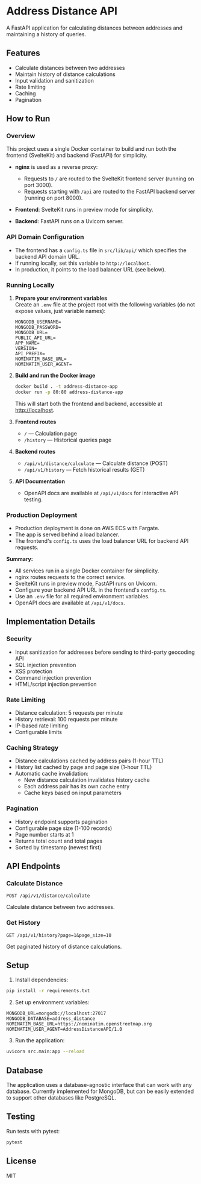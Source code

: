 # Address Distance API

A FastAPI application for calculating distances between addresses and maintaining a history of queries.

## Features

- Calculate distances between two addresses
- Maintain history of distance calculations
- Input validation and sanitization
- Rate limiting
- Caching
- Pagination

## How to Run

### Overview

This project uses a single Docker container to build and run both the frontend (SvelteKit) and backend (FastAPI) for simplicity.

- **nginx** is used as a reverse proxy:

  - Requests to `/` are routed to the SvelteKit frontend server (running on port 3000).
  - Requests starting with `/api` are routed to the FastAPI backend server (running on port 8000).

- **Frontend**: SvelteKit runs in preview mode for simplicity.
- **Backend**: FastAPI runs on a Uvicorn server.

### API Domain Configuration

- The frontend has a `config.ts` file in `src/lib/api/` which specifies the backend API domain URL.
- If running locally, set this variable to `http://localhost`.
- In production, it points to the load balancer URL (see below).

### Running Locally

1. **Prepare your environment variables**  
   Create an `.env` file at the project root with the following variables (do not expose values, just variable names):

   ```env
   MONGODB_USERNAME=
   MONGODB_PASSWORD=
   MONGODB_URL=
   PUBLIC_API_URL=
   APP_NAME=
   VERSION=
   API_PREFIX=
   NOMINATIM_BASE_URL=
   NOMINATIM_USER_AGENT=
   ```

2. **Build and run the Docker image**

   ```bash
   docker build . -t address-distance-app
   docker run -p 80:80 address-distance-app
   ```

   This will start both the frontend and backend, accessible at [http://localhost](http://localhost).

3. **Frontend routes**

   - `/` — Calculation page
   - `/history` — Historical queries page

4. **Backend routes**

   - `/api/v1/distance/calculate` — Calculate distance (POST)
   - `/api/v1/history` — Fetch historical results (GET)

5. **API Documentation**
   - OpenAPI docs are available at `/api/v1/docs` for interactive API testing.

### Production Deployment

- Production deployment is done on AWS ECS with Fargate.
- The app is served behind a load balancer.
- The frontend's `config.ts` uses the load balancer URL for backend API requests.

**Summary:**

- All services run in a single Docker container for simplicity.
- nginx routes requests to the correct service.
- SvelteKit runs in preview mode, FastAPI runs on Uvicorn.
- Configure your backend API URL in the frontend's `config.ts`.
- Use an `.env` file for all required environment variables.
- OpenAPI docs are available at `/api/v1/docs`.

## Implementation Details

### Security

- Input sanitization for addresses before sending to third-party geocoding API
- SQL injection prevention
- XSS protection
- Command injection prevention
- HTML/script injection prevention

### Rate Limiting

- Distance calculation: 5 requests per minute
- History retrieval: 100 requests per minute
- IP-based rate limiting
- Configurable limits

### Caching Strategy

- Distance calculations cached by address pairs (1-hour TTL)
- History list cached by page and page size (1-hour TTL)
- Automatic cache invalidation:
  - New distance calculation invalidates history cache
  - Each address pair has its own cache entry
  - Cache keys based on input parameters

### Pagination

- History endpoint supports pagination
- Configurable page size (1-100 records)
- Page number starts at 1
- Returns total count and total pages
- Sorted by timestamp (newest first)

## API Endpoints

### Calculate Distance

```http
POST /api/v1/distance/calculate
```

Calculate distance between two addresses.

### Get History

```http
GET /api/v1/history?page=1&page_size=10
```

Get paginated history of distance calculations.

## Setup

1. Install dependencies:

```bash
pip install -r requirements.txt
```

2. Set up environment variables:

```env
MONGODB_URL=mongodb://localhost:27017
MONGODB_DATABASE=address_distance
NOMINATIM_BASE_URL=https://nominatim.openstreetmap.org
NOMINATIM_USER_AGENT=AddressDistanceAPI/1.0
```

3. Run the application:

```bash
uvicorn src.main:app --reload
```

## Database

The application uses a database-agnostic interface that can work with any database. Currently implemented for MongoDB, but can be easily extended to support other databases like PostgreSQL.

## Testing

Run tests with pytest:

```bash
pytest
```

## License

MIT
